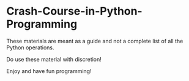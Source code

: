 # Crash-Course-in-Python-Programming
These materials are meant as a guide and not a complete list of all the Python operations.

Do use these material with discretion!

Enjoy and have fun programming!

